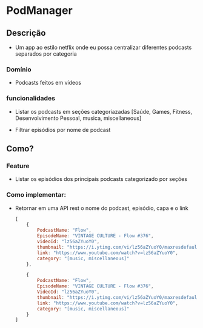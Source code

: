 # PodManager

## Descrição
- Um app ao estilo netflix onde eu possa centralizar diferentes podcasts separados por categoria

### Domínio 
- Podcasts feitos em vídeos

### funcionalidades
- Listar os podcasts em seções categoriazadas
    [Saúde, Games, Fitness, Desenvolvimento Pessoal, musica, miscellaneous]

- Filtrar episódios por nome de podcast

## Como?

### Feature
- Listar os episódios dos principais podcasts categorizado por seções

### Como implementar:
- Retornar em uma API rest o nome do podcast, episódio, capa e o link

    ```js
    [
        {
            PodcastName: "Flow",
            EpisodeName: "VINTAGE CULTURE - Flow #376",
            videoId: "lz56aZYuoY0",
            thumbnail: "https://i.ytimg.com/vi/lz56aZYuoY0/maxresdefault.jpg?",
            link: "https://www.youtube.com/watch?v=lz56aZYuoY0",
            category: "[music, miscellaneous]"
        },

        {
            PodcastName: "Flow",
            EpisodeName: "VINTAGE CULTURE - Flow #376",
            VideoId: "lz56aZYuoY0",
            thumbnail: "https://i.ytimg.com/vi/lz56aZYuoY0/maxresdefault.jpg?",
            link: "https://www.youtube.com/watch?v=lz56aZYuoY0",
            category: "[music, miscellaneous]"
        }
    ]
    ```